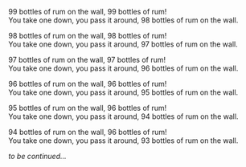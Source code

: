 99 bottles of rum on the wall, 99 bottles of rum!  
You take one down, you pass it around, 98 bottles of rum on the wall.  

98 bottles of rum on the wall, 98 bottles of rum!  
You take one down, you pass it around, 97 bottles of rum on the wall.  

97 bottles of rum on the wall, 97 bottles of rum!  
You take one down, you pass it around, 96 bottles of rum on the wall.

96 bottles of rum on the wall, 96 bottles of rum!  
You take one down, you pass it around, 95 bottles of rum on the wall.

95 bottles of rum on the wall, 96 bottles of rum!  
You take one down, you pass it around, 94 bottles of rum on the wall.

94 bottles of rum on the wall, 96 bottles of rum!  
You take one down, you pass it around, 93 bottles of rum on the wall.

*to be continued...*
